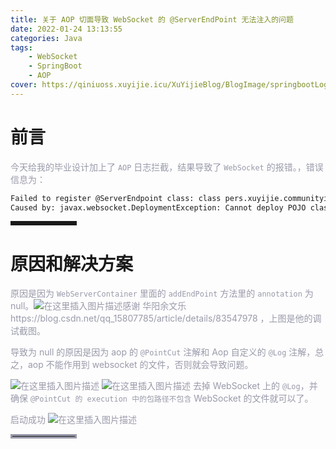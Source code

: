 ```yaml
---
title: 关于 AOP 切面导致 WebSocket 的 @ServerEndPoint 无法注入的问题
date: 2022-01-24 13:13:55
categories: Java
tags:
    - WebSocket
    - SpringBoot
    - AOP
cover: https://qiniuoss.xuyijie.icu/XuYijieBlog/BlogImage/springbootLogo.jpeg
---
```

# 前言

<font color=#999AAA >今天给我的毕业设计加上了 `AOP` 日志拦截，结果导致了 `WebSocket` 的报错。，错误信息为：</font>

```bash
Failed to register @ServerEndpoint class: class pers.xuyijie.communityinteractionsystem.websocket.MyWebSocket$$EnhancerBySpringCGLIB
Caused by: javax.websocket.DeploymentException: Cannot deploy POJO class [pers.xuyijie.communityinteractionsystem.websocket.MyWebSocket$$EnhancerBySpringCGLIB
```

<hr style=" border:solid; width:100px; height:1px;" color=#000000 size=1">


# 原因和解决方案

<font color=#999AAA >原因是因为 `WebServerContainer` 里面的 `addEndPoint` 方法里的 `annotation` 为 null。![在这里插入图片描述](https://img-blog.csdnimg.cn/c3191d4ed9844f3d91c99bca7fa9ad57.png?x-oss-process=image/watermark,type_d3F5LXplbmhlaQ,shadow_50,text_Q1NETiBA57mB5Y2O5bC95aS05ruh5piv5q6H,size_20,color_FFFFFF,t_70,g_se,x_16)<font color=#999AAA >感谢 华阳余文乐https://blog.csdn.net/qq_15807785/article/details/83547978 ，上图是他的调试截图。

<font color=#999AAA >导致为 null 的原因是因为 aop 的 `@PointCut` 注解和 Aop 自定义的 `@Log` 注解，总之，aop 不能作用到 websocket 的文件，否则就会导致问题。

![在这里插入图片描述](https://img-blog.csdnimg.cn/361908975fad453e9da976b281d113ec.png)
![在这里插入图片描述](https://img-blog.csdnimg.cn/bd9943208a464ff18ac3cb4751503558.png)
<font color=#999AAA >去掉 WebSocket 上的 `@Log`，并确保 `@PointCut 的 execution 中的包路径不包含` WebSocket 的文件就可以了。

启动成功
![在这里插入图片描述](https://img-blog.csdnimg.cn/f56aad6ac3ba4ae6abf391cd1b074fcc.png?x-oss-process=image/watermark,type_d3F5LXplbmhlaQ,shadow_50,text_Q1NETiBA57mB5Y2O5bC95aS05ruh5piv5q6H,size_20,color_FFFFFF,t_70,g_se,x_16)


<hr style=" border:solid; width:100px; height:1px;" color=#000000 size=1">
